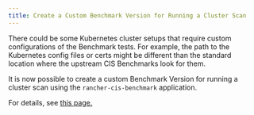```yaml
---
title: Create a Custom Benchmark Version for Running a Cluster Scan
--- 
```


There could be some Kubernetes cluster setups that require custom configurations of the Benchmark tests. For example, the path to the Kubernetes config files or certs might be different than the standard location where the upstream CIS Benchmarks look for them.

It is now possible to create a custom Benchmark Version for running a cluster scan using the `rancher-cis-benchmark` application.

For details, see [this page.](../explanations/integrations-in-rancher/cis-scans/custom-benchmark.md)